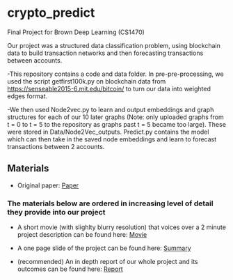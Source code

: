 # crypto_predict
Final Project for Brown Deep Learning (CS1470)

Our project was a structured data classification problem, using blockchain data to build
transaction networks and then forecasting transactions between accounts.

-This repository contains a code and data folder. In pre-pre-processing, we used the script
getfirst100k.py on blockchain data from https://senseable2015-6.mit.edu/bitcoin/ to turn our
data into weighted edges format.

-We then used Node2vec.py to learn and output embeddings and graph structures for each of our
10 later graphs (Note: only uploaded graphs from t = 0 to t = 5 to the repository as graphs past t = 5 became too large). These were stored in Data/Node2Vec_outputs. Predict.py contains the model which can
then take in the saved node embeddings and learn to forecast transactions between 2 accounts.

## Materials ##

- Original paper: [Paper](Media/bitcoin_paper.pdf)

### The materials below are ordered in increasing level of detail they provide into our project

- A short movie (with slighlty blurry resolution) that voices over a 2 minute project description can be found here: [Movie](Media/Crypto_Predicto.mov)

- A one page slide of the project can be found here: [Summary](Media/Slide.pdf)

- (recommended) An in depth report of our whole project and its outcomes can be found here: [Report](Media/Report.pdf)


